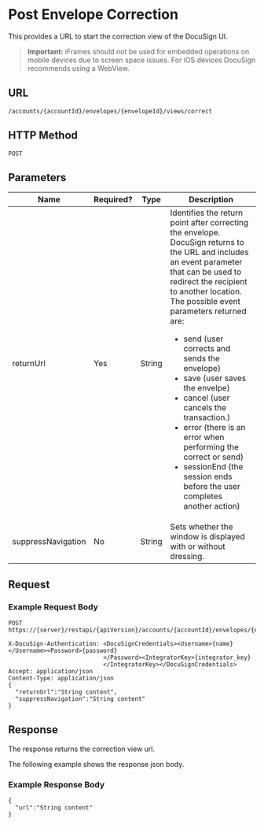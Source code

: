 # Post Envelope Correction

This provides a URL to start the correction view of the DocuSign UI.

>**Important:**  iFrames should not be used for embedded operations on mobile devices
> due to screen space issues. For iOS devices DocuSign recommends using a WebView.

## URL

    /accounts/{accountId}/envelopes/{envelopeId}/views/correct

## HTTP Method

    POST

## Parameters

|Name|Required?|Type|Description|
|----|---------|----|-----------|
|returnUrl|Yes|String|Identifies the return point after correcting the envelope.<br/>DocuSign returns to the URL and includes an event parameter that can be used to redirect the recipient to another location.<br/>The possible event parameters returned are:<br/><ul><li>send (user corrects and sends the envelope)</li><li>save (user saves the envelpe)</li><li>cancel (user cancels the transaction.)</li><li>error (there is an error when performing the correct or send)</li><li>sessionEnd (the session ends before the user completes another action)</li></ul>|
|suppressNavigation|No|String|Sets whether the window is displayed with or without dressing.|

## Request

### Example Request Body

    POST https://{server}/restapi/{apiVersion}/accounts/{accountId}/envelopes/{envelopeId}/views/correct
    
    X-DocuSign-Authentication: <DocuSignCredentials><Username>{name}</Username><Password>{password}
                               </Password><IntegratorKey>{integrator_key}
                               </IntegratorKey></DocuSignCredentials>
    Accept: application/json
    Content-Type: application/json
    {
      "returnUrl":"String content",
      "suppressNavigation":"String content"
    }

## Response

The response returns the correction view url.

The following example shows the response json body.

### Example Response Body

    {
      "url":"String content"
    }
